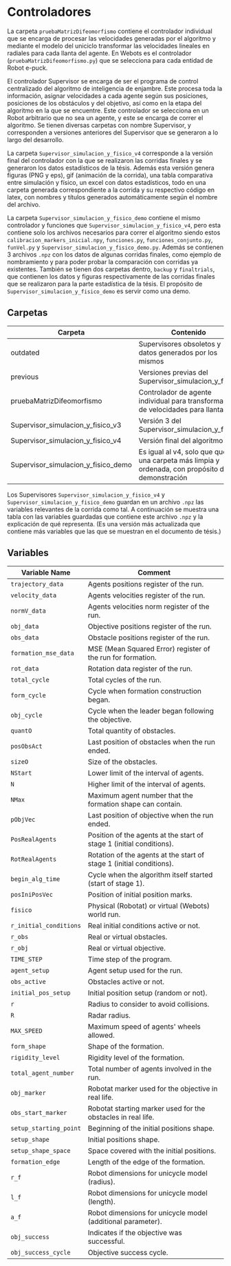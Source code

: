 # Controladores

La carpeta `pruebaMatrizDifeomorfismo` contiene el controlador individual que se encarga de procesar las velocidades generadas por el algoritmo y mediante el modelo del uniciclo transformar las velocidades lineales en radiales para cada llanta del agente. En Webots es el controlador (`pruebaMatrizDifeomorfismo.py`) que se selecciona para cada entidad de Robot e-puck.


El controlador Supervisor se encarga de ser el programa de control centralizado del algoritmo de inteligencia de enjambre. Este procesa toda la información, asignar velocidades a cada agente según sus posiciones, posiciones de los obstáculos y del objetivo, así como en la etapa del algoritmo en la que se encuentre. Este controlador se selecciona en un Robot arbitrario que no sea un agente, y este se encarga de correr el algoritmo. Se tienen diversas carpetas con nombre Supervisor, y corresponden a versiones anteriores del Supervisor que se generaron a lo largo del desarrollo. 

La carpeta `Supervisor_simulacion_y_fisico_v4` corresponde a la versión final del controlador con la que se realizaron las corridas finales y se generaron los datos estadísticos de la tésis.
Además esta versión genera figuras (PNG y eps), gif (animación de la corrida), una tabla comparativa entre simulación y físico, un excel con datos estadísticos, todo en una carpeta generada correspondiente a la corrida y su respectivo código en latex, con nombres y títulos generados automáticamente según el nombre del archivo.

La carpeta `Supervisor_simulacion_y_fisico_demo` contiene el mismo controlador y funciones que `Supervisor_simulacion_y_fisico_v4`, pero esta contiene solo los archivos necesarios para correr el algoritmo siendo estos `calibracion_markers_inicial.npy`, `funciones.py`, `funciones_conjunto.py`, `funVel.py` y `Supervisor_simulacion_y_fisico_demo.py`. Además se contienen 3 archivos `.npz` con los datos de algunas corridas finales, como ejemplo de nombramiento y para poder probar la comparación con corridas ya existentes. También se tienen dos carpetas dentro, `backup` y `finaltrials`, que contienen los datos y figuras respectivamente de las corridas finales que se realizaron para la parte estadística de la tésis. El propósito de `Supervisor_simulacion_y_fisico_demo` es servir como una demo.
## Carpetas

| Carpeta             | Contenido                                                                |
| ----------------- | ------------------------------------------------------------------ |
| outdated | Supervisores obsoletos y datos generados por los mismos |
| previous | Versiones previas del Supervisor_simulacion_y_fisico |
| pruebaMatrizDifeomorfismo | Controlador de agente individual para transformación de velocidades para llantas |
| Supervisor_simulacion_y_fisico_v3 | Versión 3 del Supervisor_simulacion_y_fisico |
| Supervisor_simulacion_y_fisico_v4 | Versión final del algoritmo |
| Supervisor_simulacion_y_fisico_demo | Es igual al v4, solo que que una carpeta más limpia y ordenada, con propósito de demonstración |

Los Supervisores `Supervisor_simulacion_y_fisico_v4` y `Supervisor_simulacion_y_fisico_demo` guardan en un archivo `.npz` las variables relevantes de la corrida como tal. A continuación se muestra una tabla con las variables guardadas que contiene este archivo `.npz` y la explicación de qué representa. (Es una versión más actualizada que contiene más variables que las que se muestran en el documento de tésis.)

## Variables

| Variable Name           | Comment                                                               |
|-------------------------|-----------------------------------------------------------------------|
| `trajectory_data`       | Agents positions register of the run.                                 |
| `velocity_data`         | Agents velocities register of the run.                                |
| `normV_data`            | Agents velocities norm register of the run.                           |
| `obj_data`              | Objective positions register of the run.                              |
| `obs_data`              | Obstacle positions register of the run.                               |
| `formation_mse_data`    | MSE (Mean Squared Error) register of the run for formation.           |
| `rot_data`              | Rotation data register of the run.                                     |
| `total_cycle`           | Total cycles of the run.                                              |
| `form_cycle`            | Cycle when formation construction began.                              |
| `obj_cycle`             | Cycle when the leader began following the objective.                  |
| `quantO`                | Total quantity of obstacles.                                          |
| `posObsAct`             | Last position of obstacles when the run ended.                        |
| `sizeO`                 | Size of the obstacles.                                                |
| `NStart`                | Lower limit of the interval of agents.                                |
| `N`                     | Higher limit of the interval of agents.                               |
| `NMax`                  | Maximum agent number that the formation shape can contain.            |
| `pObjVec`               | Last position of objective when the run ended.                        |
| `PosRealAgents`         | Position of the agents at the start of stage 1 (initial conditions).  |
| `RotRealAgents`         | Rotation of the agents at the start of stage 1 (initial conditions).  |
| `begin_alg_time`        | Cycle when the algorithm itself started (start of stage 1).           |
| `posIniPosVec`          | Position of initial position marks.                                   |
| `fisico`                | Physical (Robotat) or virtual (Webots) world run.                     |
| `r_initial_conditions`  | Real initial conditions active or not.                                |
| `r_obs`                 | Real or virtual obstacles.                                            |
| `r_obj`                 | Real or virtual objective.                                            |
| `TIME_STEP`             | Time step of the program.                                             |
| `agent_setup`           | Agent setup used for the run.                                         |
| `obs_active`            | Obstacles active or not.                                              |
| `initial_pos_setup`     | Initial position setup (random or not).                               |
| `r`                     | Radius to consider to avoid collisions.                               |
| `R`                     | Radar radius.                                                         |
| `MAX_SPEED`             | Maximum speed of agents' wheels allowed.                              |
| `form_shape`            | Shape of the formation.                                               |
| `rigidity_level`        | Rigidity level of the formation.                                      |
| `total_agent_number`    | Total number of agents involved in the run.                           |
| `obj_marker`            | Robotat marker used for the objective in real life.                   |
| `obs_start_marker`      | Robotat starting marker used for the obstacles in real life.          |
| `setup_starting_point`  | Beginning of the initial positions shape.                             |
| `setup_shape`           | Initial positions shape.                                              |
| `setup_shape_space`     | Space covered with the initial positions.                             |
| `formation_edge`        | Length of the edge of the formation.                                  |
| `r_f`                   | Robot dimensions for unicycle model (radius).                         |
| `l_f`                   | Robot dimensions for unicycle model (length).                         |
| `a_f`                   | Robot dimensions for unicycle model (additional parameter).          |
| `obj_success`           | Indicates if the objective was successful.                            |
| `obj_success_cycle`     | Objective success cycle.                                              |
